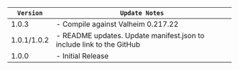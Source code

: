 | `Version`   | `Update Notes`                                                       |
|-------------|----------------------------------------------------------------------|
| 1.0.3       | - Compile against Valheim 0.217.22                                   |
| 1.0.1/1.0.2 | - README updates. Update manifest.json to include link to the GitHub |
| 1.0.0       | - Initial Release                                                    |